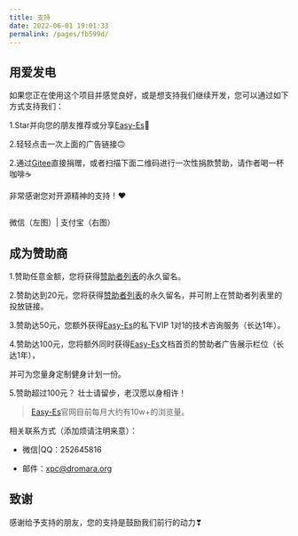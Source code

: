 ```yaml
---
title: 支持
date: 2022-06-01 19:01:33
permalink: /pages/fb599d/
---
```


## 用爱发电

如果您正在使用这个项目并感觉良好，或是想支持我们继续开发，您可以通过如下方式支持我们：

1.Star并向您的朋友推荐或分享[Easy-Es](https://gitee.com/dromara/easy-es)🚀

2.轻轻点击一次上面的广告链接🙃

2.通过[Gitee](https://gitee.com/dromara/easy-es)直接捐赠，或者扫描下面二维码进行一次性捐款赞助，请作者喝一杯咖啡☕️

非常感谢您对开源精神的支持！❤

<img :src="$withBase('/img/vx-donate.png')" style="zoom: 95%"><img :src="$withBase('/img/alipay-donate.png')" style="zoom: 95%">

微信（左图）| 支付宝（右图）


## 成为赞助商

1.赞助任意金额，您将获得[赞助者列表](/pages/b52ac5/)的永久留名。

2.赞助达到20元，您将获得[赞助者列表](/pages/b52ac5/)的永久留名，并可附上在赞助者列表里的投放链接。

3.赞助达50元，您额外获得[Easy-Es](https://easy-es.cn/)的私下VIP 1对1的技术咨询服务（长达1年）。

4.赞助达100元，您将额外同时获得[Easy-Es](https://easy-es.cn/)文档首页的赞助者广告展示栏位（长达1年），

并可为您量身定制健身计划一份。

5.赞助超过100元？ 壮士请留步，老汉愿以身相许！

> [Easy-Es](https://easy-es.cn/)官网目前每月大约有10w+的浏览量。

相关联系方式（添加烦请注明来意）：

* 微信|QQ：252645816

* 邮件：xpc@dromara.org

## 致谢

感谢给予支持的朋友，您的支持是鼓励我们前行的动力❣